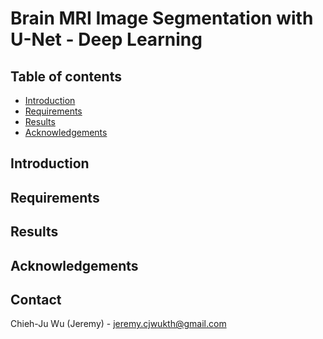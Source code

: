 # Brain MRI Image Segmentation with U-Net - Deep Learning


## Table of contents

<!--ts-->
   * [Introduction](#Introfuction)
   * [Requirements](#Requirements)
   * [Results](#Results)
   * [Acknowledgements](#Acknowledgements)
<!--te-->


## Introduction
## Requirements
## Results
## Acknowledgements

<!-- CONTACT -->
## Contact

Chieh-Ju Wu (Jeremy) - jeremy.cjwukth@gmail.com
